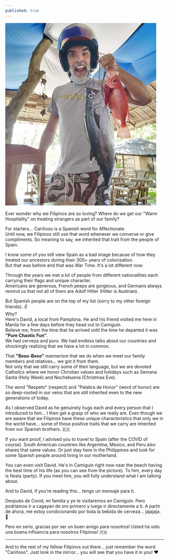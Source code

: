 ```yaml
---
published: true
---
```

![Spanish](/images/David.jpg)

Ever wonder why we Filipinos are so loving?
Where do we get our "Warm Hospitality" on treating strangers as part of our family?

For starters... Cariñoso is a Spanish word for Affectionate.   
Until now, we Filipinos still use that word whenever we converse or give compliments.
So meaning to say, we inherited that trait from the people of Spain.

I know some of you still view Spain as a bad image because of how they treated our ancestors during their 300+ years of colonization.   
But that was before and that was War Time. It's a lot different now.

Through the years we met a lot of people from different nationalities each carrying their flags and unique character.   
Americans are generous, French peeps are gorgeous, and Germans always remind us that not all of them are Adolf Hitler (Hitler is Austrian).

But Spanish people are on the top of my list (sorry to my other foreign friends). ✌   
Why?   
Here's David, a local from Pamplona. He and his friend visited me here in Manila for a few days before they head out to Camiguin.   
Believe me, from the time that he arrived until the time he departed it was **"Pure Chaotic Fun"**.   
We had cerveza and puro. We had endless talks about our countries and shockingly realizing that we have a lot in common.

That **"Beso-Beso"** mannerism that we do when we meet our family members and relatives... we got it from them.   
Not only that we still carry some of their language, but we are devoted Catholics where we honor Christian values and holidays such as Semana Santa (Holy Week) and Nochebuena (Christmas Eve).

The word "Respeto" (respect) and "Palabra de Honor" (word of honor) are so deep-rooted in our veins that are still inherited even to the new generations of today.

As I observed David as he genuinely hugs each and every person that I introduced to him... I then get a grasp of who we really are.
Even though we are aware that we Filipinos have these unique characteristics that only we in the world have... some of those positive traits that we carry are inherited from our Spanish brothers. 🇪🇸

If you want proof, I advised you to travel to Spain (after the COVID of course). South American countries like Argentina, Mexico, and Peru also shares that same values.
Or just stay here in the Philippines and look for some Spanish people around living in our motherland.

You can even visit David. He's in Camiguin right now near the beach having the best time of his life (as you can see from the picture).
To him, every day is fiesta (party). If you meet him, you will fully understand what I am talking about.

And to David, if you're reading this... tengo un mensaje para ti.

Después de Covid, mi familia y yo te visitaremos en Camiguin. Pero podríamos ir a cagayan de oro primero y luego ir directamente a ti.
A partir de ahora, me estoy condicionando por toda la bebida de cerveza... jajajaja. 🤣

Pero en serio, gracias por ser un buen amigo para nosotros!
Usted ha sido una buena influencia para nosotros Filipinos! 🇵🇭

----------------------------------------------------------------------------------

And to the rest of my fellow Filipinos out there... just remember the word "Cariñoso".
Just look in the mirror... you will see that you have it in you! ♥
